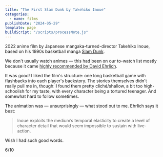```yaml
---
title: "The First Slam Dunk by Takehiko Inoue"
categories:
  - name: films
publishDate: "2024-05-29"
template: page
buildScript: "/scripts/processNote.js"
---
```


2022 anime film by Japanese mangaka-turned-director Takehiko Inoue, based on his 1990s basketball manga [Slam Dunk](<https://en.wikipedia.org/wiki/Slam_Dunk_(manga)>).

We don't usually watch animes — this had been on our to-watch list mostly because it came [highly recommended by David Ehrlich](https://www.indiewire.com/criticism/movies/the-first-slam-dunk-movie-review-1234889359/).

It was good! I liked the film's structure: one long basketball game with flashbacks into each player's backstory. The stories themselves didn't really pull me in, though: I found them pretty cliché/shallow, a bit too high-schoolish for my taste, with every character being a tortured teenager. And somewhat hard to follow sometimes.

The animation was — unsurprisingly — what stood out to me. Ehrlich says it best:

> Inoue exploits the medium’s temporal elasticity to create a level of character detail that would seem impossible to sustain with live-action.

Wish I had such good words.

6/10
